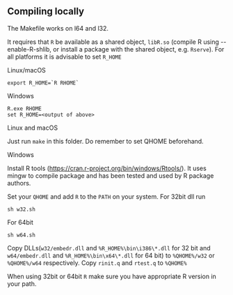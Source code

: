 ## Compiling locally

The Makefile works on l64 and l32.

It requires that `R` be available as a shared object, `libR.so` (compile R using --enable-R-shlib, or install a package with the shared object, e.g. `Rserve`). 
For all platforms it is advisable to set `R_HOME`

Linux/macOS
```
export R_HOME=`R RHOME`
```

Windows
```
R.exe RHOME
set R_HOME=<output of above>
```


Linux and macOS

Just run `make` in this folder. Do remember to set QHOME beforehand.

Windows

Install R tools (https://cran.r-project.org/bin/windows/Rtools/). It uses mingw to compile package and has been tested and used by R package authors.

Set your `QHOME` and add `R` to the `PATH` on your system. 
For 32bit dll run 
```
sh w32.sh
```

For 64bit
```
sh w64.sh
```

Copy  DLLs(`w32/embedr.dll` and `%R_HOME%\bin\i386\*.dll` for 32 bit and `w64/embedr.dll` and `%R_HOME%\bin\x64\*.dll` for 64 bit) to `%QHOME%/w32` or `%QHOME%/w64` respectively.
Copy `rinit.q` and `rtest.q` to `%QHOME%`

When using 32bit or 64bit `R` make sure you have appropriate R version in your path.

